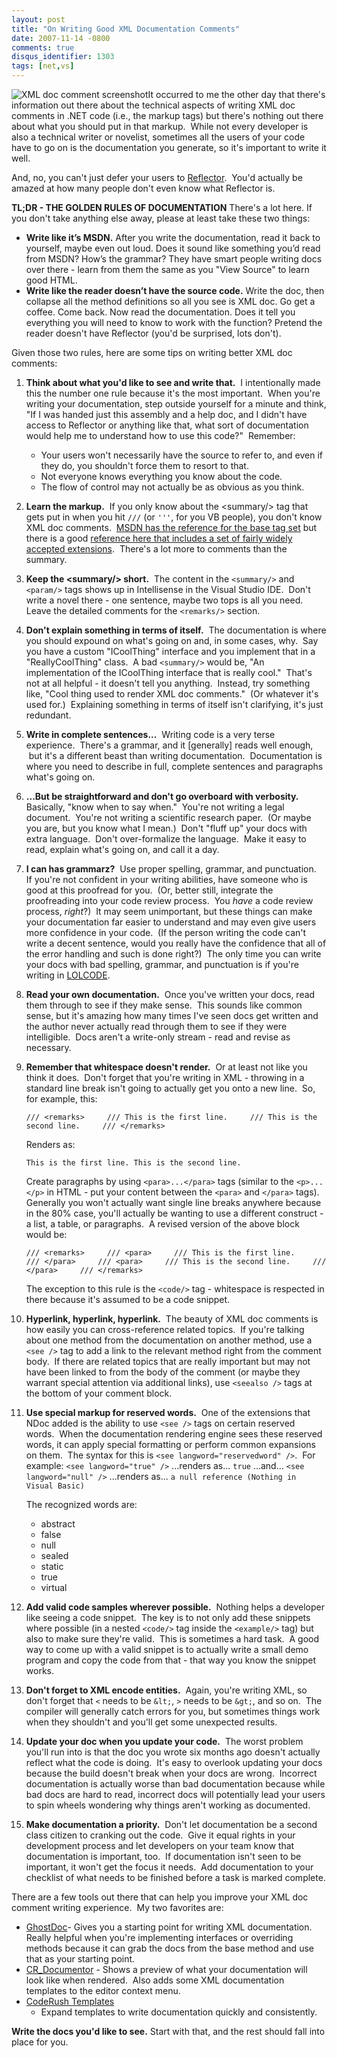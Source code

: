 ```yaml
---
layout: post
title: "On Writing Good XML Documentation Comments"
date: 2007-11-14 -0800
comments: true
disqus_identifier: 1303
tags: [net,vs]
---
```

![XML doc comment
screenshot](https://hyqi8g.dm1.livefilestore.com/y2pSzirCKiqfZ7igVyqiqQF8i7XWa-fisSddJHoJcOwv-FFdqbxYWVCDUr-X4-vxuOs3ERYFqPimcigMPuNcZqYjKFPG2Z8qvJYYBz0ylS7jls/20071114xmlcomment.png?psid=1)It
occurred to me the other day that there's information out there about
the technical aspects of writing XML doc comments in .NET code (i.e.,
the markup tags) but there's nothing out there about what you should put
in that markup.  While not every developer is also a technical writer or
novelist, sometimes all the users of your code have to go on is the
documentation you generate, so it's important to write it well.

And, no, you can't just defer your users to
[Reflector](http://www.aisto.com/roeder/dotnet/).  You'd actually be
amazed at how many people don't even know what Reflector is.

**TL;DR - THE GOLDEN RULES OF DOCUMENTATION** There's a lot here. If you
don't take anything else away, please at least take these two things:

-   **Write like it’s MSDN.** After you write the documentation, read it
    back to yourself, maybe even out loud. Does it sound like something
    you’d read from MSDN? How’s the grammar? They have smart people
    writing docs over there - learn from them the same as you "View
    Source" to learn good HTML.
-   **Write like the reader doesn’t have the source code.** Write the
    doc, then collapse all the method definitions so all you see is XML
    doc. Go get a coffee. Come back. Now read the documentation. Does it
    tell you everything you will need to know to work with the function?
    Pretend the reader doesn't have Reflector (you'd be surprised, lots
    don't).

Given those two rules, here are some tips on writing better XML doc
comments:

1.  **Think about what you'd like to see and write that.**  I
    intentionally made this the number one rule because it's the most
    important.  When you're writing your documentation, step outside
    yourself for a minute and think, "If I was handed just this assembly
    and a help doc, and I didn't have access to Reflector or anything
    like that, what sort of documentation would help me to understand
    how to use this code?"  Remember:
    -   Your users won't necessarily have the source to refer to, and
        even if they do, you shouldn't force them to resort to that.
    -   Not everyone knows everything you know about the code.
    -   The flow of control may not actually be as obvious as you
        think.
2.  **Learn the markup.**  If you only know about the \<summary/\> tag
    that gets put in when you hit `///` (or `'''`, for you VB people),
    you don't know XML doc comments.  [MSDN has the reference for the
    base tag
    set](http://msdn2.microsoft.com/en-us/library/5ast78ax(VS.80).aspx)
    but there is a good [reference here that includes a set of fairly
    widely accepted
    extensions](http://issuu.com/pchew/docs/xml_document_guide). 
    There's a lot more to comments than the summary.
3.  **Keep the \<summary/\> short.**  The content in the `<summary/>`
    and `<param/>` tags shows up in Intellisense in the Visual Studio
    IDE.  Don't write a novel there - one sentence, maybe two tops is
    all you need.  Leave the detailed comments for the `<remarks/>`
    section.
4.  **Don't explain something in terms of itself.**  The documentation
    is where you should expound on what's going on and, in some cases,
    why.  Say you have a custom "ICoolThing" interface and you implement
    that in a "ReallyCoolThing" class.  A bad `<summary/>` would be, "An
    implementation of the ICoolThing interface that is really cool." 
    That's not at all helpful - it doesn't tell you anything.  Instead,
    try something like, "Cool thing used to render XML doc comments." 
    (Or whatever it's used for.)  Explaining something in terms of
    itself isn't clarifying, it's just redundant.
5.  **Write in complete sentences...**  Writing code is a very terse
    experience.  There's a grammar, and it [generally] reads well
    enough,  but it's a different beast than writing documentation. 
    Documentation is where you need to describe in full, complete
    sentences and paragraphs what's going on.
6.  **...But be straightforward and don't go overboard with
    verbosity.**  Basically, "know when to say when."  You're not
    writing a legal document.  You're not writing a scientific research
    paper.  (Or maybe you are, but you know what I mean.)  Don't "fluff
    up" your docs with extra language.  Don't over-formalize the
    language.  Make it easy to read, explain what's going on, and call
    it a day.
7.  **I can has grammarz?**  Use proper spelling, grammar, and
    punctuation.  If you're not confident in your writing abilities,
    have someone who is good at this proofread for you.  (Or, better
    still, integrate the proofreading into your code review process. 
    You *have* a code review process, *right*?)  It may seem
    unimportant, but these things can make your documentation far easier
    to understand and may even give users more confidence in your code. 
    (If the person writing the code can't write a decent sentence, would
    you really have the confidence that all of the error handling and
    such is done right?)  The only time you can write your docs with bad
    spelling, grammar, and punctuation is if you're writing in
    [LOLCODE](http://lolcode.com/).
8.  **Read your own documentation.**  Once you've written your docs,
    read them through to see if they make sense.  This sounds like
    common sense, but it's amazing how many times I've seen docs get
    written and the author never actually read through them to see if
    they were intelligible.  Docs aren't a write-only stream - read and
    revise as necessary.
9.  **Remember that whitespace doesn't render.**  Or at least not like
    you think it does.  Don't forget that you're writing in XML -
    throwing in a standard line break isn't going to actually get you
    onto a new line.  So, for example, this:

    `/// <remarks>     /// This is the first line.     /// This is the second line.     /// </remarks>`

     Renders as:

     `This is the first line. This is the second line.`

     Create paragraphs by using `<para>...</para>` tags (similar to the
    `<p>...</p>` in HTML - put your content between the `<para>` and
    `</para>` tags).  Generally you won't actually want single line
    breaks anywhere because in the 80% case, you'll actually be wanting
    to use a different construct - a list, a table, or paragraphs.  A
    revised version of the above block would be:

    `/// <remarks>     /// <para>     /// This is the first line.     /// </para>     /// <para>     /// This is the second line.     /// </para>     /// </remarks>`

     The exception to this rule is the `<code/>` tag - whitespace is
    respected in there because it's assumed to be a code snippet.
10. **Hyperlink, hyperlink, hyperlink.**  The beauty of XML doc comments
    is how easily you can cross-reference related topics.  If you're
    talking about one method from the documentation on another method,
    use a `<see />` tag to add a link to the relevant method right from
    the comment body.  If there are related topics that are really
    important but may not have been linked to from the body of the
    comment (or maybe they warrant special attention via additional
    links), use `<seealso />` tags at the bottom of your comment block.
11. **Use special markup for reserved words.**  One of the extensions
    that NDoc added is the ability to use `<see />` tags on certain
    reserved words.  When the documentation rendering engine sees these
    reserved words, it can apply special formatting or perform common
    expansions on them.  The syntax for this is
    `<see langword="reservedword" />`.  For example:
     `<see langword="true" />`
     ...renders as...
     `true`
     ...and...
     `<see langword="null" />`
     ...renders as...
     `a null reference (Nothing in Visual Basic)`

     The recognized words are:
    -   abstract
    -   false
    -   null
    -   sealed
    -   static
    -   true
    -   virtual
12. **Add valid code samples wherever possible.**  Nothing helps a
    developer like seeing a code snippet.  The key is to not only add
    these snippets where possible (in a nested `<code/>` tag inside the
    `<example/>` tag) but also to make sure they're valid.  This is
    sometimes a hard task.  A good way to come up with a valid snippet
    is to actually write a small demo program and copy the code from
    that - that way you know the snippet works.
13. **Don't forget to XML encode entities.**  Again, you're writing XML,
    so don't forget that `<` needs to be `&lt;`, `>` needs to be `&gt;`,
    and so on.  The compiler will generally catch errors for you, but
    sometimes things work when they shouldn't and you'll get some
    unexpected results.
14. **Update your doc when you update your code.**  The worst problem
    you'll run into is that the doc you wrote six months ago doesn't
    actually reflect what the code is doing.  It's easy to overlook
    updating your docs because the build doesn't break when your docs
    are wrong.  Incorrect documentation is actually worse than bad
    documentation because while bad docs are hard to read, incorrect
    docs will potentially lead your users to spin wheels wondering why
    things aren't working as documented.
15. **Make documentation a priority.**  Don't let documentation be a
    second class citizen to cranking out the code.  Give it equal rights
    in your development process and let developers on your team know
    that documentation is important, too.  If documentation isn't seen
    to be important, it won't get the focus it needs.  Add documentation
    to your checklist of what needs to be finished before a task is
    marked complete.

There are a few tools out there that can help you improve your XML doc
comment writing experience.  My two favorites are:

-   [GhostDoc](http://submain.com/products/ghostdoc.aspx)- Gives you a
    starting point for writing XML documentation.  Really helpful when
    you're implementing interfaces or overriding methods because it can
    grab the docs from the base method and use that as your starting
    point.
-   [CR_Documentor](http://cr-documentor.googlecode.com) - Shows a
    preview of what your documentation will look like when rendered. 
    Also adds some XML documentation templates to the editor context
    menu.
-   [CodeRush
    Templates](/archive/2012/08/08/use-coderush-templates-to-help-write-xml-api-documentation.aspx)
    - Expand templates to write documentation quickly and consistently.

**Write the docs you'd like to see.** Start with that, and the rest
should fall into place for you.

